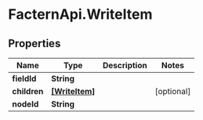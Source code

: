 # FacternApi.WriteItem

## Properties
Name | Type | Description | Notes
------------ | ------------- | ------------- | -------------
**fieldId** | **String** |  | 
**children** | [**[WriteItem]**](WriteItem.md) |  | [optional] 
**nodeId** | **String** |  | 


